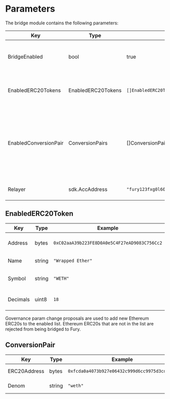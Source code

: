 # Parameters

The bridge module contains the following parameters:

| Key                   | Type               | Example                                         | Description                                                                            |
| --------------------- | ------------------ | ----------------------------------------------- | -------------------------------------------------------------------------------------- |
| BridgeEnabled         | bool               | true                                            | global enabled status of bridge module                                                 |
| EnabledERC20Tokens    | EnabledERC20Tokens | `[]EnabledERC20Token`                           | list of ERC20 tokens allowed to bridge                                                 |
| EnabledConversionPair | ConversionPairs    | []ConversionPair                                | list of internal denom and ERC20 addresses allowed to be converted between one another |
| Relayer               | sdk.AccAddress     | `"fury123fxg0l602etulhhcdm0vt7l57qya5wjcrwhzz"` | bridge relayer address                                                                 |

## EnabledERC20Token

| Key      | Type   | Example                                      | Description               |
| -------- | ------ | -------------------------------------------- | ------------------------- |
| Address  | bytes  | `0xC02aaA39b223FE8D0A0e5C4F27eAD9083C756Cc2` | ERC20 address on Ethereum |
| Name     | string | `"Wrapped Ether"`                            | ERC20 token name          |
| Symbol   | string | `"WETH"`                                     | ERC20 token symbol        |
| Decimals | uint8  | `18`                                         | ERC20 token decimals      |

Governance param change proposals are used to add new Ethereum ERC20s to the
enabled list. Ethereum ERC20s that are not in the list are rejected from
being bridged to Fury.

## ConversionPair

| Key          | Type   | Example                                      | Description        |
| ------------ | ------ | -------------------------------------------- | ------------------ |
| ERC20Address | bytes  | `0xfcda0a4073b927e06432c999d6cc9975d3cd3403` | Fury ERC20 address |
| Denom        | string | `"weth"`                                     | Coin Denom         |
